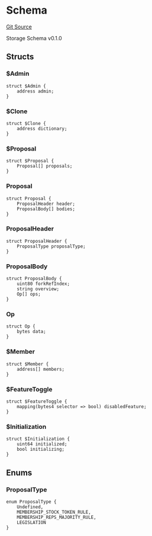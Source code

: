 # Schema
[Git Source](https://github.com/metacontract/mc/blob/c3fc2b414d37afc92bb1cf2e606b4b2bede47403/resources/devkit/api-reference/Flattened.sol)

Storage Schema v0.1.0


## Structs
### $Admin

```solidity
struct $Admin {
    address admin;
}
```

### $Clone

```solidity
struct $Clone {
    address dictionary;
}
```

### $Proposal

```solidity
struct $Proposal {
    Proposal[] proposals;
}
```

### Proposal

```solidity
struct Proposal {
    ProposalHeader header;
    ProposalBody[] bodies;
}
```

### ProposalHeader

```solidity
struct ProposalHeader {
    ProposalType proposalType;
}
```

### ProposalBody

```solidity
struct ProposalBody {
    uint80 forkRefIndex;
    string overview;
    Op[] ops;
}
```

### Op

```solidity
struct Op {
    bytes data;
}
```

### $Member

```solidity
struct $Member {
    address[] members;
}
```

### $FeatureToggle

```solidity
struct $FeatureToggle {
    mapping(bytes4 selector => bool) disabledFeature;
}
```

### $Initialization

```solidity
struct $Initialization {
    uint64 initialized;
    bool initializing;
}
```

## Enums
### ProposalType

```solidity
enum ProposalType {
    Undefined,
    MEMBERSHIP_STOCK_TOKEN_RULE,
    MEMBERSHIP_REPS_MAJORITY_RULE,
    LEGISLATION
}
```

